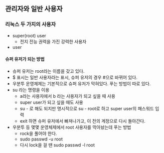 ## 관리자와 일반 사용자
### 리눅스 두 가지의 사용자
- super(root) user
  - 전지 전능 권력을 가진 강력한 사용자 
- user

#### 슈퍼 유저가 되는 방법
- 슈퍼 유저는 root라는 이름을 갖고 있다.
- $ 표시는 일반 사용자라는 표시, 슈퍼 유저의 경우 #으로 바뀌어 있다.
- 우분투 운영체제는 기본적으로 슈퍼 유저가 막혀있다. 푸는 방법이 따로 있다.
- su 라는 명령을 이용
  - a라는 사용자에서 b 라는 사용자가 되고 싶을 때 사용
  - super user가 되고 싶을 때도 사용
  - su - 로 해도 되지만 명시적으로 su - root로 하고 super user의 패스워드 입력
  - exit 하면 슈퍼 유저에서 빠져나가고, 이 전의 계정으로 다시 돌아간다.
- 우분투 등 몇몇 운영체제에서 root 사용자를 막아놨는데 푸는 방법
  - rock을 풀어야 한다.
  - sudo passwd -u root
  - 다시 lock을 걸 땐 sudo passwd -l root